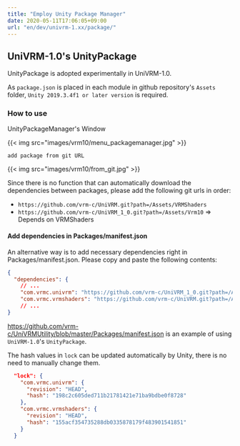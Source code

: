 ```yaml
---
title: "Employ Unity Package Manager"
date: 2020-05-11T17:06:05+09:00
url: "en/dev/univrm-1.xx/package/"
---
```


## UniVRM-1.0's UnityPackage

UnityPackage is adopted experimentally in UniVRM-1.0.

As `package.json` is placed in each module in github repository's `Assets` folder,
`Unity 2019.3.4f1 or later version` is required.

### How to use

UnityPackageManager's Window

{{< img src="images/vrm10/menu_packagemanager.jpg" >}}

`add package from git URL`

{{< img src="images/vrm10/from_git.jpg" >}}

Since there is no function that can automatically download the dependencies between packages, please add the following git urls in order:

* `https://github.com/vrm-c/UniVRM.git?path=/Assets/VRMShaders`
* `https://github.com/vrm-c/UniVRM_1_0.git?path=/Assets/Vrm10` => Depends on VRMShaders


#### Add dependencies in Packages/manifest.json

An alternative way is to add necessary dependencies right in Packages/manifest.json. Please copy and paste the following contents:

```json
{
  "dependencies": {
    // ...
    "com.vrmc.univrm": "https://github.com/vrm-c/UniVRM_1_0.git?path=/Assets/Vrm10",
    "com.vrmc.vrmshaders": "https://github.com/vrm-c/UniVRM.git?path=/Assets/VRMShaders",
    // ...
}
```

https://github.com/vrm-c/UniVRMUtility/blob/master/Packages/manifest.json is an example of using `UniVRM-1.0`'s `UnityPackage`.

The hash values in `lock` can be updated automatically by Unity, there is no need to manually change them. 

```json
  "lock": {
    "com.vrmc.univrm": {
      "revision": "HEAD",
      "hash": "198c2c605ded711b21781421e71ba9bdbe0f8728"
    },
    "com.vrmc.vrmshaders": {
      "revision": "HEAD",
      "hash": "155acf354735288db0335878179f483901541851"
    }
  }
```
